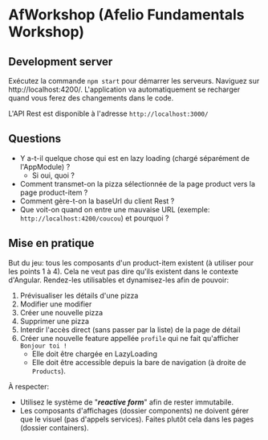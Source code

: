 # AfWorkshop (Afelio Fundamentals Workshop)

## Development server

Exécutez la commande `npm start` pour démarrer les serveurs.
Naviguez sur http://localhost:4200/. L'application va automatiquement se recharger quand vous ferez des changements dans le code.

L'API Rest est disponible à l'adresse `http://localhost:3000/`

## Questions

* Y a-t-il quelque chose qui est en lazy loading (chargé séparément de l'AppModule) ?
  * Si oui, quoi ?
* Comment transmet-on la pizza sélectionnée de la page product vers la page product-item ?
* Comment gère-t-on la baseUrl du client Rest ?
* Que voit-on quand on entre une mauvaise URL (exemple: `http://localhost:4200/coucou`) et pourquoi ?

## Mise en pratique

But du jeu: tous les composants d'un product-item existent (à utiliser pour les points 1 à 4). Cela ne veut pas dire qu'ils existent dans le contexte d'Angular.
Rendez-les utilisables et dynamisez-les afin de pouvoir:

1. Prévisualiser les détails d'une pizza
2. Modifier une modifier
3. Créer une nouvelle pizza
4. Supprimer une pizza
5. Interdir l'accès direct (sans passer par la liste) de la page de détail
6. Créer une nouvelle feature appellée `profile` qui ne fait qu'afficher `Bonjour toi !`
    * Elle doit être chargée en LazyLoading
    * Elle doit être accessible depuis la bare de navigation (à droite de `Products`).

À respecter:
* Utilisez le système de "***reactive form***" afin de rester immutabile.
* Les composants d'affichages (dossier components) ne doivent gérer que le visuel (pas d'appels services). Faites plutôt cela dans les pages (dossier containers).

